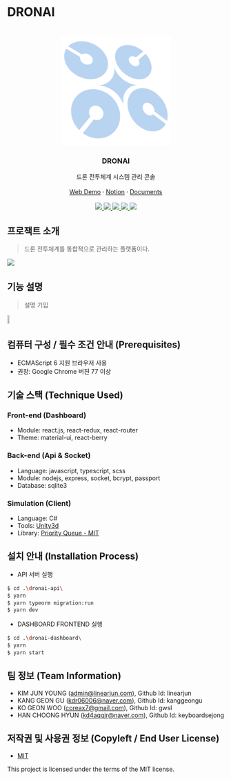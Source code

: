 # DRONAI

<!-- PROJECT LOGO -->
<br />
<div align="center">
  <a href="https://github.com/osamhack2021/app_web_dronai_62bn">
    <img src="https://github.com/osamhack2021/app_web_dronai_62bn/blob/master/WEB/logo-images/logo_only.png" alt="Logo" width="256px" height="256px">
  </a>

  <h3 align="center">DRONAI</h3>

  <p align="center">
    드론 전투체계 시스템 관리 콘솔
    <br />
    <br />
    <a href="https://dronai.linearjun.com">Web Demo</a>
    ·
    <a href="https://dronai.notion.site/dronai/DRONAI-44534bc31aac4efaa2b24e3480d71581">Notion</a>
    ·
    <a href="https://dronai.gitbook.io/dronai/">Documents</a>
    <br />
    <br />
    <a href="https://github.com/osamhack2021/app_web_dronai_62bn/graphs/contributors">
      <img src="https://img.shields.io/github/contributors/osamhack2021/app_web_dronai_62bn.svg?style=for-the-badge"/>
    </a>
    <a href="https://github.com/osamhack2021/app_web_dronai_62bn/network/members">
      <img src="https://img.shields.io/github/forks/osamhack2021/app_web_dronai_62bn.svg?style=for-the-badge"/>
    </a>
    <a href="https://github.com/osamhack2021/app_web_dronai_62bn/stargazers">
      <img src="https://img.shields.io/github/stars/osamhack2021/app_web_dronai_62bn.svg?style=for-the-badge"/>
    </a>
    <a href="https://github.com/osamhack2021/app_web_dronai_62bn/issues">
      <img src="https://img.shields.io/github/issues/osamhack2021/app_web_dronai_62bn.svg?style=for-the-badge"/>
    </a>
    <a href="https://github.com/osamhack2021/app_web_dronai_62bn/blob/master/license.md">
      <img src="http://img.shields.io/github/license/osamhack2021/app_web_dronai_62bn.svg?style=for-the-badge"/>
    </a>
  </p>
</div>

 
## 프로잭트 소개
> 드론 전투체계를 통합적으로 관리하는 플랫폼이다. 

<img src="https://media.wired.com/photos/59327007a312645844994da4/master/w_1600,c_limit/shadows2.gif"></img>


## 기능 설명
> 설명 기입

<img src="https://forum.linearjun.com/files/attach/images/2021/09/19/edc0ad5dff9ddd4be2f6486d670807a2.gif" height="10%" width="10%"></img>


## 컴퓨터 구성 / 필수 조건 안내 (Prerequisites)
* ECMAScript 6 지원 브라우저 사용
* 권장: Google Chrome 버젼 77 이상


## 기술 스택 (Technique Used)
### Front-end (Dashboard)
 -  Module: react.js, react-redux, react-router
 -  Theme: material-ui, react-berry

### Back-end (Api & Socket)
 - Language: javascript, typescript, scss
 - Module: nodejs, express, socket, bcrypt, passport
 - Database: sqlite3

### Simulation (Client)
 - Language: C#
 - Tools: [Unity3d](https://unity.com)
 - Library: [Priority Queue - MIT](https://github.com/BlueRaja/High-Speed-Priority-Queue-for-C-Sharp)


## 설치 안내 (Installation Process)
-  API 서버 실행
```bash
$ cd .\dronai-api\
$ yarn
$ yarn typeorm migration:run
$ yarn dev
```
-  DASHBOARD FRONTEND 실행
```bash
$ cd .\dronai-dashboard\
$ yarn
$ yarn start
```

## 팀 정보 (Team Information)
- KIM JUN YOUNG (admin@linearjun.com), Github Id: linearjun
- KANG GEON GU (kdr06006@naver.com), Github Id: kanggeongu
- KO GEON WOO (coreax7@gmail.com), Github Id: gwsl 
- HAN CHOONG HYUN (kd4aqqjr@naver.com), Github Id: keyboardsejong


## 저작권 및 사용권 정보 (Copyleft / End User License)
 * [MIT](https://github.com/osam2020-WEB/Sample-ProjectName-TeamName/blob/master/license.md)

This project is licensed under the terms of the MIT license.
